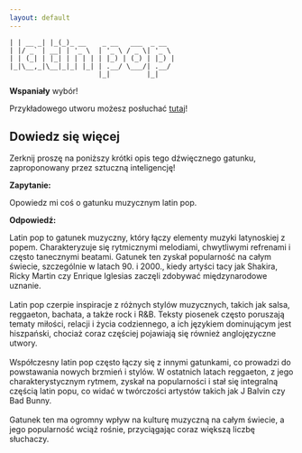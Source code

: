 ```yaml
---
layout: default
---
```


``` _       _   _                           
| | __ _| |_(_)_ __    _ __   ___  _ __  
| |/ _` | __| | '_ \  | '_ \ / _ \| '_ \ 
| | (_| | |_| | | | | | |_) | (_) | |_) |
|_|\__,_|\__|_|_| |_| | .__/ \___/| .__/ 
                      |_|         |_|    
```
**Wspaniały** wybór!

Przykładowego utworu możesz posłuchać [tutaj](https://p.scdn.co/mp3-preview/3829c17a7890155b43266bc3097cdddd8099a511)!
## Dowiedz się więcej
Zerknij proszę na poniższy krótki opis tego dźwięcznego gatunku, zaproponowany przez sztuczną inteligencję!



**Zapytanie:**

Opowiedz mi coś o gatunku muzycznym latin pop.

**Odpowiedź:**

Latin pop to gatunek muzyczny, który łączy elementy muzyki latynoskiej z popem. Charakteryzuje się rytmicznymi melodiami, chwytliwymi refrenami i często tanecznymi beatami. Gatunek ten zyskał popularność na całym świecie, szczególnie w latach 90. i 2000., kiedy artyści tacy jak Shakira, Ricky Martin czy Enrique Iglesias zaczęli zdobywać międzynarodowe uznanie.<br><br>Latin pop czerpie inspiracje z różnych stylów muzycznych, takich jak salsa, reggaeton, bachata, a także rock i R&B. Teksty piosenek często poruszają tematy miłości, relacji i życia codziennego, a ich językiem dominującym jest hiszpański, chociaż coraz częściej pojawiają się również anglojęzyczne utwory.<br><br>Współczesny latin pop często łączy się z innymi gatunkami, co prowadzi do powstawania nowych brzmień i stylów. W ostatnich latach reggaeton, z jego charakterystycznym rytmem, zyskał na popularności i stał się integralną częścią latin popu, co widać w twórczości artystów takich jak J Balvin czy Bad Bunny.<br><br>Gatunek ten ma ogromny wpływ na kulturę muzyczną na całym świecie, a jego popularność wciąż rośnie, przyciągając coraz większą liczbę słuchaczy.